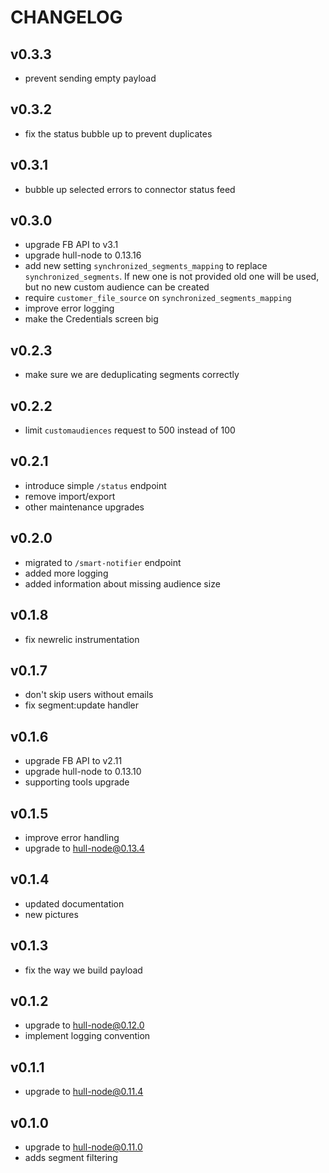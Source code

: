 # CHANGELOG

## v0.3.3
- prevent sending empty payload

## v0.3.2
- fix the status bubble up to prevent duplicates

## v0.3.1
- bubble up selected errors to connector status feed

## v0.3.0
- upgrade FB API to v3.1
- upgrade hull-node to 0.13.16
- add new setting `synchronized_segments_mapping`  to replace `synchronized_segments`. If new one is not provided old one will be used, but no new custom audience can be created
- require `customer_file_source` on `synchronized_segments_mapping`
- improve error logging
- make the Credentials screen big

## v0.2.3
- make sure we are deduplicating segments correctly

## v0.2.2
- limit `customaudiences` request to 500 instead of 100

## v0.2.1
- introduce simple `/status` endpoint
- remove import/export
- other maintenance upgrades

## v0.2.0
- migrated to `/smart-notifier` endpoint
- added more logging
- added information about missing audience size

## v0.1.8
- fix newrelic instrumentation

## v0.1.7
- don't skip users without emails
- fix segment:update handler

## v0.1.6
- upgrade FB API to v2.11
- upgrade hull-node to 0.13.10
- supporting tools upgrade

## v0.1.5

- improve error handling
- upgrade to hull-node@0.13.4

## v0.1.4

- updated documentation
- new pictures

## v0.1.3

- fix the way we build payload

## v0.1.2

- upgrade to hull-node@0.12.0
- implement logging convention

## v0.1.1

- upgrade to hull-node@0.11.4

## v0.1.0

- upgrade to hull-node@0.11.0
- adds segment filtering
